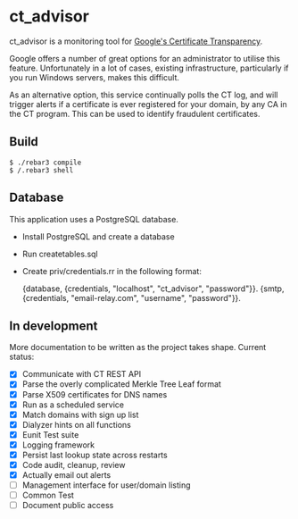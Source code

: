 ct_advisor
=====

ct_advisor is a monitoring tool for [Google's Certificate Transparency](https://www.certificate-transparency.org/).

Google offers a number of great options for an administrator to utilise this feature. Unfortunately in a lot of cases, existing infrastructure, particularly if you run Windows servers, makes this difficult.

As an alternative option, this service continually polls the CT log, and will trigger alerts if a certificate is ever registered for your domain, by any CA in the CT program. This can be used to identify fraudulent certificates.

Build
-----

    $ ./rebar3 compile
    $ /.rebar3 shell

Database
--------

This application uses a PostgreSQL database.

- Install PostgreSQL and create a database
- Run createtables.sql
- Create priv/credentials.rr in the following format:

    {database, {credentials, "localhost", "ct_advisor", "password"}}.
    {smtp, {credentials, "email-relay.com", "username", "password"}}.



In development
--------------
More documentation to be written as the project takes shape. Current status:
- [x] Communicate with CT REST API
- [x] Parse the overly complicated Merkle Tree Leaf format
- [x] Parse X509 certificates for DNS names
- [x] Run as a scheduled service
- [x] Match domains with sign up list
- [x] Dialyzer hints on all functions
- [x] Eunit Test suite
- [x] Logging framework
- [x] Persist last lookup state across restarts
- [x] Code audit, cleanup, review
- [x] Actually email out alerts
- [ ] Management interface for user/domain listing
- [ ] Common Test
- [ ] Document public access
